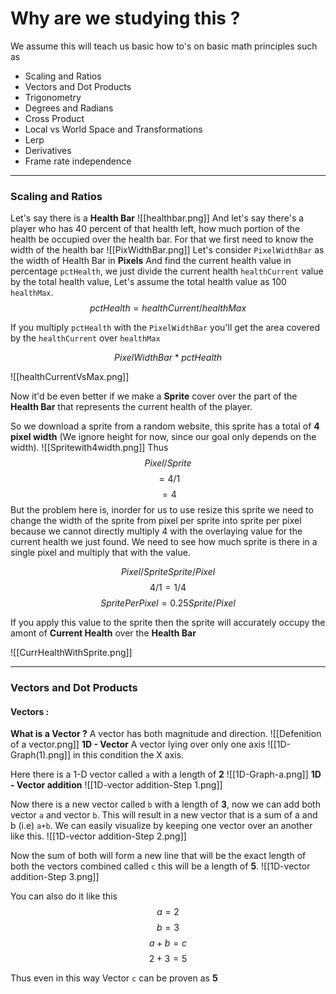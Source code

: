 # Why are we studying this ?
We assume this will teach us basic how to's on basic math principles such as
- Scaling and Ratios 
- Vectors and Dot Products
- Trigonometry
- Degrees and Radians
- Cross Product
- Local vs World Space and Transformations
- Lerp
- Derivatives 
- Frame rate independence 

---


### Scaling and Ratios  
Let's say there is a **Health Bar** 
![[healthbar.png]]
And let's say there's a player who has 40 percent of that health left, how much portion of the health be occupied over the health bar.
For that we first need to know the width of the health bar
![[PixWidthBar.png]]
Let's consider `PixelWidthBar` as the width of Health Bar in **Pixels**
And find the current health value in percentage `pctHealth`, we just divide the current health `healthCurrent` value by the total health value, Let's assume the total health value as 100 `healthMax`.
$$pctHealth = healthCurrent/healthMax$$

If you multiply `pctHealth` with the `PixelWidthBar` you'll get the area covered by the `healthCurrent` over `healthMax`

$$PixelWidthBar * pctHealth$$

![[healthCurrentVsMax.png]]

Now it'd be even better if we make a **Sprite** cover over the part of the **Health Bar** that represents the current health of the player.

So we download a sprite from a random website, this sprite has a total of **4 pixel width** (We ignore height for now, since our goal only depends on the width).
![[Spritewith4width.png]]
Thus
$$Pixel/Sprite$$$$= 4/1$$$$= 4$$
But the problem here is, inorder for us to use resize this sprite we need to change the width of the sprite from pixel per sprite into sprite per pixel because we cannot directly multiply 4 with the overlaying value for the current health we just found. We need to see how much sprite is there in a single pixel and multiply that with the value. 

$$Pixel/Sprite  Sprite/Pixel $$$$4/1 = 1/4$$$$ SpritePerPixel = 0.25    Sprite/Pixel$$

If you apply this value to the sprite then the sprite will accurately occupy the amont of **Current Health** over the **Health Bar**

![[CurrHealthWithSprite.png]]

---
### Vectors and Dot Products 
#### Vectors : 
**What is a Vector ?**
A vector has both magnitude and direction.
![[Defenition of a vector.png]]
**1D - Vector**
 A vector lying over only one axis 
![[1D-Graph(1).png]]
in this condition the X axis.

Here there is a 1-D vector called `a` with a length of **2**
![[1D-Graph-a.png]]
**1D - Vector addition**
![[1D-vector addition-Step 1.png]]

Now there is a new vector called `b` with a length of **3**, now we can add both vector `a` and vector `b`. This will result in a new vector that is a sum of a and b (i.e) `a+b`. We can easily visualize by keeping one vector over an another like this.
![[1D-vector addition-Step 2.png]]

Now the sum of both will form a new line that will be the exact length of both the vectors combined called `c` this will be a length of **5**.
![[1D-vector addition-Step 3.png]]

You can also do it like this 
$$a = 2$$ $$b =3$$$$a+b = c$$$$2 + 3 = 5$$

Thus even in this way Vector `c` can be proven as **5**

